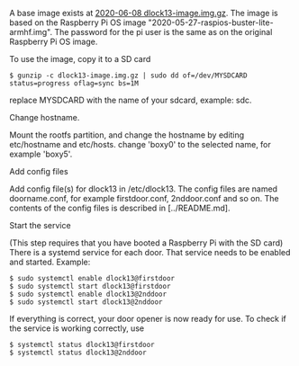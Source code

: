 A base image exists at [2020-06-08 dlock13-image.img.gz](http://heim.bitraf.no/tingo/files/iso/dlock13-base-image.img.gz). 
The image is based on the Raspberry Pi OS image "2020-05-27-raspios-buster-lite-armhf.img". The password for the pi user
is the same as on the original Raspberry Pi OS image.

To use the image, copy it to a SD card

    $ gunzip -c dlock13-image.img.gz | sudo dd of=/dev/MYSDCARD status=progress oflag=sync bs=1M

replace MYSDCARD with the name of your sdcard, example: sdc.

Change hostname.

Mount the rootfs partition, and change the hostname by editing etc/hostname and etc/hosts. change 'boxy0' to the selected 
name, for example 'boxy5'.

Add config files

Add config file(s) for dlock13 in /etc/dlock13. The config files are named doorname.conf, for example firstdoor.conf, 
2nddoor.conf and so on. The contents of the config files is described in [../README.md].

Start the service

(This step requires that you have booted a Raspberry Pi with the SD card)
There is a systemd service for each door. That service needs to be enabled and started. Example:

    $ sudo systemctl enable dlock13@firstdoor
    $ sudo systemctl start dlock13@firstdoor
    $ sudo systemctl enable dlock13@2nddoor
    $ sudo systemctl start dlock13@2nddoor

If everything is correct, your door opener is now ready for use. To check if the service is working correctly, use

    $ systemctl status dlock13@firstdoor
    $ systemctl status dlock13@2nddoor
